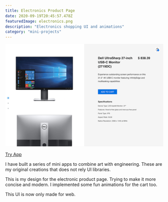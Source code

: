```yaml
---
title: Electronics Product Page
date: 2020-09-19T20:45:57.478Z
featuredImage: electronics.png
description: "Electronics shopping UI and animations"
category: "mini-projects"
---
```

![Electronics](electronics.png)

[Try App](https://electronics-shopping.vercel.app/)

I have built a series of mini apps to combine art with engineering. 
These are my original creations that does not rely UI libraries. 

This is my design for the electronic product page. Trying to make it more concise and modern. 
I implemented some fun animations for the cart too. 

This UI is now only made for web.   



